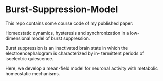 # Burst-Suppression-Model
This repo contains some course code of my published paper:

Homeostatic dynamics, hysteresis and synchronization in a low-dimensional model of burst suppression.

Burst suppression is an inactivated brain state in which the electroencephalogram is characterized by in- termittent periods
of isoelectric quiescence. 

Here, we develop a mean-field model for neuronal activity with metabolic homeostatic mechanisms. 
